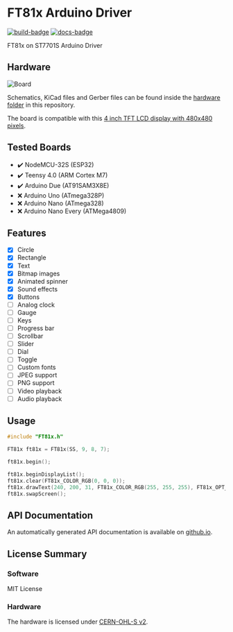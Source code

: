 # FT81x Arduino Driver

[![build-badge]](https://github.com/blazer82/FT81x_Arduino_Driver/actions?workflow=build)
[![docs-badge]](https://github.com/blazer82/FT81x_Arduino_Driver/actions?workflow=docs)

FT81x on ST7701S Arduino Driver

## Hardware

![Board](https://raw.githubusercontent.com/blazer82/FT81x_Arduino_Driver/master/assets/board.png)

Schematics, KiCad files and Gerber files can be found inside the [hardware folder](hardware) in this repository.

The board is compatible with this [4 inch TFT LCD display with 480x480 pixels](https://www.buydisplay.com/4-inch-tft-lcd-display-480x480-pixel-with-mipi-interface-for-iot-devices).

## Tested Boards

- :heavy_check_mark: NodeMCU-32S (ESP32)
- :heavy_check_mark: Teensy 4.0 (ARM Cortex M7)
- :heavy_check_mark: Arduino Due (AT91SAM3X8E)
- :x: Arduino Uno (ATmega328P)
- :x: Arduino Nano (ATmega328)
- :x: Arduino Nano Every (ATMega4809)

## Features

- [x] Circle
- [x] Rectangle
- [x] Text
- [x] Bitmap images
- [x] Animated spinner
- [x] Sound effects
- [x] Buttons
- [ ] Analog clock
- [ ] Gauge
- [ ] Keys
- [ ] Progress bar
- [ ] Scrollbar
- [ ] Slider
- [ ] Dial
- [ ] Toggle
- [ ] Custom fonts
- [ ] JPEG support
- [ ] PNG support
- [ ] Video playback
- [ ] Audio playback

## Usage

```c++
#include "FT81x.h"

FT81x ft81x = FT81x(SS, 9, 8, 7);

ft81x.begin();

ft81x.beginDisplayList();
ft81x.clear(FT81x_COLOR_RGB(0, 0, 0));
ft81x.drawText(240, 200, 31, FT81x_COLOR_RGB(255, 255, 255), FT81x_OPT_CENTER, "Hello World\0");
ft81x.swapScreen();
```

## API Documentation

An automatically generated API documentation is available on [github.io](https://blazer82.github.io/FT81x_Arduino_Driver).

## License Summary

### Software

MIT License

### Hardware

The hardware is licensed under [CERN-OHL-S v2](https://cern.ch/cern-ohl).

[build-badge]: https://github.com/blazer82/FT81x_Arduino_Driver/workflows/build/badge.svg
[docs-badge]: https://github.com/blazer82/FT81x_Arduino_Driver/workflows/docs/badge.svg
